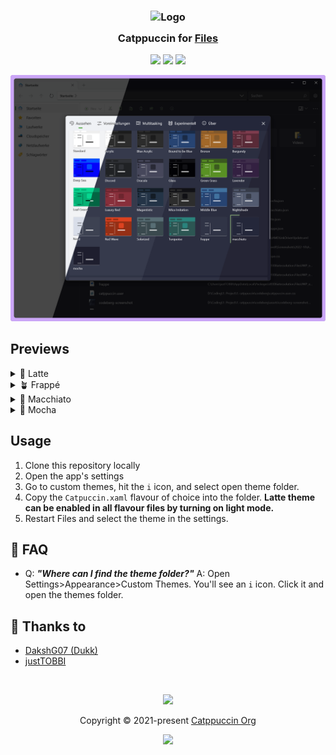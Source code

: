 <h3 align="center">
	<img src="https://raw.githubusercontent.com/catppuccin/catppuccin/main/assets/logos/exports/1544x1544_circle.png" width="100" alt="Logo"/><br/>
	<img src="https://raw.githubusercontent.com/catppuccin/catppuccin/main/assets/misc/transparent.png" height="30" width="0px"/>
	Catppuccin for <a href="https://files.community">Files</a>
	<img src="https://raw.githubusercontent.com/catppuccin/catppuccin/main/assets/misc/transparent.png" height="30" width="0px"/>
</h3>

<p align="center">
	<a href="https://github.com/catppuccin/files/stargazers"><img src="https://img.shields.io/github/stars/catppuccin/files?colorA=363a4f&colorB=b7bdf8&style=for-the-badge"></a>
	<a href="https://github.com/catppuccin/files/issues"><img src="https://img.shields.io/github/issues/catppuccin/files?colorA=363a4f&colorB=f5a97f&style=for-the-badge"></a>
	<a href="https://github.com/catppuccin/files/contributors"><img src="https://img.shields.io/github/contributors/catppuccin/files?colorA=363a4f&colorB=a6da95&style=for-the-badge"></a>
</p>

<p align="center">
	<img src="assets/windows-files-preview.webp"/>
</p>

## Previews

<details>
<summary>🌻 Latte</summary>
<img src="assets/files-latte.webp"/>
</details>
<details>
<summary>🪴 Frappé</summary>
<img src="assets/files-frappe.webp"/>
</details>
<details>
<summary>🌺 Macchiato</summary>
<img src="assets/files-macchiato.webp"/>
</details>
<details>
<summary>🌿 Mocha</summary>
<img src="assets/files-mocha.webp"/>
</details>

## Usage

1. Clone this repository locally
2. Open the app's settings
3. Go to custom themes, hit the `i` icon, and select open theme folder.
4. Copy the `Catpuccin.xaml` flavour of choice into the folder. **Latte theme can be enabled in all flavour files by turning on light mode.**
5. Restart Files and select the theme in the settings.

## 🙋 FAQ

-	Q: **_"Where can I find the theme folder?"_**
	A: Open Settings>Appearance>Custom Themes. You'll see an `i` icon. Click it and open the themes folder.

## 💝 Thanks to

- [DakshG07 (Dukk)](https://github.com/DakshG07)
- [justTOBBI](https://github.com/justTOBBI)

&nbsp;

<p align="center">
	<img src="https://raw.githubusercontent.com/catppuccin/catppuccin/main/assets/footers/gray0_ctp_on_line.svg?sanitize=true" />
</p>

<p align="center">
	Copyright &copy; 2021-present <a href="https://github.com/catppuccin" target="_blank">Catppuccin Org</a>
</p>

<p align="center">
	<a href="https://github.com/catppuccin/catppuccin/blob/main/LICENSE"><img src="https://img.shields.io/static/v1.svg?style=for-the-badge&label=License&message=MIT&logoColor=d9e0ee&colorA=363a4f&colorB=b7bdf8"/></a>
</p>
